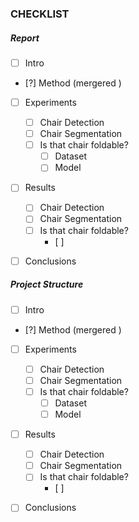 ### CHECKLIST

##### Report

- [ ] Intro
- [?] Method (mergered )
- [ ] Experiments
    - [ ] Chair Detection
    - [ ] Chair Segmentation
    - [ ] Is that chair foldable?
        - [ ] Dataset
        - [ ] Model
- [ ] Results
    - [ ] Chair Detection
    - [ ] Chair Segmentation
    - [ ] Is that chair foldable?
        - [ ] 
- [ ] Conclusions


##### Project Structure

- [ ] Intro
- [?] Method (mergered )
- [ ] Experiments
    - [ ] Chair Detection
    - [ ] Chair Segmentation
    - [ ] Is that chair foldable?
        - [ ] Dataset
        - [ ] Model
- [ ] Results
    - [ ] Chair Detection
    - [ ] Chair Segmentation
    - [ ] Is that chair foldable?
        - [ ] 
- [ ] Conclusions

